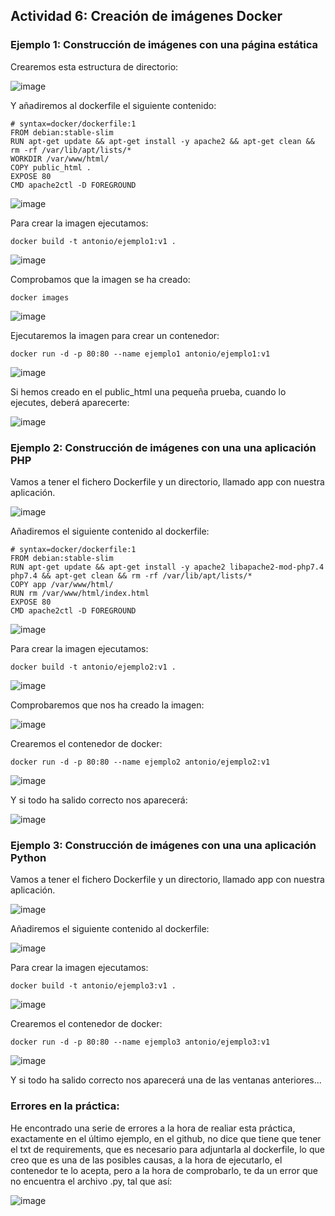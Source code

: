 ## Actividad 6: Creación de imágenes Docker

### Ejemplo 1: Construcción de imágenes con una página estática

Crearemos esta estructura de directorio:

![image](https://github.com/ElAnotio/SRI-ASIR2/assets/122453991/652b1d3a-72ed-49e3-b16e-16c31f9547ee)

Y añadiremos al dockerfile el siguiente contenido:

```
# syntax=docker/dockerfile:1
FROM debian:stable-slim
RUN apt-get update && apt-get install -y apache2 && apt-get clean && rm -rf /var/lib/apt/lists/*
WORKDIR /var/www/html/
COPY public_html .
EXPOSE 80
CMD apache2ctl -D FOREGROUND
```

![image](https://github.com/ElAnotio/SRI-ASIR2/assets/122453991/5a2bfc6c-b89d-44c7-ac7d-2b92eea5fb74)

Para crear la imagen ejecutamos:

```
docker build -t antonio/ejemplo1:v1 .
```

![image](https://github.com/ElAnotio/SRI-ASIR2/assets/122453991/1d0a75d9-385f-421d-8f43-a9fb5fdf1d7a)

Comprobamos que la imagen se ha creado:

```
docker images
```

![image](https://github.com/ElAnotio/SRI-ASIR2/assets/122453991/0425c8cb-3515-4da5-b311-56b7173d3e8f)

Ejecutaremos la imagen para crear un contenedor:

```
docker run -d -p 80:80 --name ejemplo1 antonio/ejemplo1:v1
```

![image](https://github.com/ElAnotio/SRI-ASIR2/assets/122453991/e3f8026b-2f31-4a3c-946e-6d0ea064ab7c)

Si hemos creado en el public_html una pequeña prueba, cuando lo ejecutes, deberá aparecerte:

![image](https://github.com/ElAnotio/SRI-ASIR2/assets/122453991/d87d7112-fc7b-478d-bec1-1ff5066e07de)

### Ejemplo 2: Construcción de imágenes con una una aplicación PHP

Vamos a tener el fichero Dockerfile y un directorio, llamado app con nuestra aplicación.

![image](https://github.com/ElAnotio/SRI-ASIR2/assets/122453991/bdea4991-1a59-4b77-9ecc-046b7f0ee673)

Añadiremos el siguiente contenido al dockerfile:

```
# syntax=docker/dockerfile:1
FROM debian:stable-slim
RUN apt-get update && apt-get install -y apache2 libapache2-mod-php7.4 php7.4 && apt-get clean && rm -rf /var/lib/apt/lists/*
COPY app /var/www/html/
RUN rm /var/www/html/index.html
EXPOSE 80
CMD apache2ctl -D FOREGROUND
```

![image](https://github.com/ElAnotio/SRI-ASIR2/assets/122453991/c9d421a2-6781-47dc-ac71-b49156d4afa8)

Para crear la imagen ejecutamos:

```
docker build -t antonio/ejemplo2:v1 .
```

![image](https://github.com/ElAnotio/SRI-ASIR2/assets/122453991/39722449-1bdd-412c-9094-efa80f4b8a65)

Comprobaremos que nos ha creado la imagen:

![image](https://github.com/ElAnotio/SRI-ASIR2/assets/122453991/adc97062-ac3d-4e04-a1d3-cc2632bf5886)

Crearemos el contenedor de docker:

```
docker run -d -p 80:80 --name ejemplo2 antonio/ejemplo2:v1
```

![image](https://github.com/ElAnotio/SRI-ASIR2/assets/122453991/27c416d3-c05d-4e96-82eb-e20d6b3f6520)

Y si todo ha salido correcto nos aparecerá:

![image](https://github.com/ElAnotio/SRI-ASIR2/assets/122453991/a373e9c5-ceab-4ddc-bc53-4c8acd433462)

### Ejemplo 3: Construcción de imágenes con una una aplicación Python

Vamos a tener el fichero Dockerfile y un directorio, llamado app con nuestra aplicación.

![image](https://github.com/ElAnotio/SRI-ASIR2/assets/122453991/ff0b063e-cd46-4991-8649-a66e7298821c)

Añadiremos el siguiente contenido al dockerfile:

![image](https://github.com/ElAnotio/SRI-ASIR2/assets/122453991/68460401-e25c-41b2-8d5f-9d9e40a74185)

Para crear la imagen ejecutamos:

```
docker build -t antonio/ejemplo3:v1 .
```

![image](https://github.com/ElAnotio/SRI-ASIR2/assets/122453991/3b123100-4ae5-4e0c-b90b-b527263b0417)

Crearemos el contenedor de docker:

```
docker run -d -p 80:80 --name ejemplo3 antonio/ejemplo3:v1
```

![image](https://github.com/ElAnotio/SRI-ASIR2/assets/122453991/15406efc-8844-4a29-aeba-b0da54cff0b8)

Y si todo ha salido correcto nos aparecerá una de las ventanas anteriores...

### Errores en la práctica:

He encontrado una serie de errores a la hora de realiar esta práctica, exactamente en el último ejemplo, en el github, no dice que tiene que tener el txt de requirements, que es necesario para adjuntarla al dockerfile, lo que creo que es una de las posibles causas, a la hora de ejecutarlo, el contenedor te lo acepta, pero a la hora de comprobarlo, te da un error que no encuentra el archivo .py, tal que así:

![image](https://github.com/ElAnotio/SRI-ASIR2/assets/122453991/58ef88a0-88f5-43ba-af3a-9cf23894bca0)

















